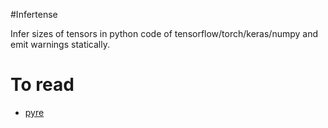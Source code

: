 #Infertense

Infer sizes of tensors in python code of tensorflow/torch/keras/numpy and
emit warnings statically.

# To read
- [pyre](https://github.com/facebook/pyre-check)
